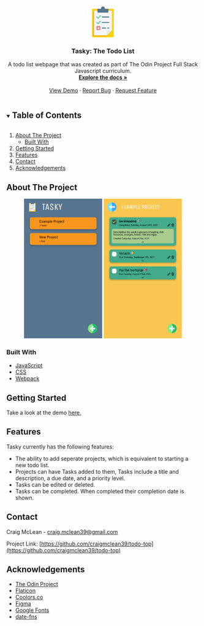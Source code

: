 <!--
*** Thanks for checking out the Best-README-Template. If you have a suggestion
*** that would make this better, please fork the repo and create a pull request
*** or simply open an issue with the tag "enhancement".
*** Thanks again! Now go create something AMAZING! :D
***
***
***
*** To avoid retyping too much info. Do a search and replace for the following:
*** craigmclean39, todo-top, twitter_handle, craig.mclean39@gmail.com, Tasky: The Todo List, A Todo list web app that is part of The Odin Project Full Stack Javascript curriculum.
-->

<!-- PROJECT SHIELDS -->
<!--
*** I'm using markdown "reference style" links for readability.
*** Reference links are enclosed in brackets [ ] instead of parentheses ( ).
*** See the bottom of this document for the declaration of the reference variables
*** for contributors-url, forks-url, etc. This is an optional, concise syntax you may use.
*** https://www.markdownguide.org/basic-syntax/#reference-style-links
-->
<!-- [![Contributors][contributors-shield]][contributors-url]
[![Forks][forks-shield]][forks-url]
[![Stargazers][stars-shield]][stars-url]
[![Issues][issues-shield]][issues-url]
[![MIT License][license-shield]][license-url]
[![LinkedIn][linkedin-shield]][linkedin-url] -->

<!-- PROJECT LOGO -->
<br />
<p align="center">
  <a href="https://github.com/craigmclean39/todo-top">
    <img src="src/media/logo.svg" alt="Logo" width="80" height="80">
  </a>

  <h3 align="center">Tasky: The Todo List</h3>

  <p align="center">
    A todo list webpage that was created as part of The Odin Project Full Stack Javascript curriculum.
    <br />
    <a href="https://github.com/craigmclean39/todo-top"><strong>Explore the docs »</strong></a>
    <br />
    <br />
    <a href="https://craigmclean39.github.io/todo-top/">View Demo</a>
    ·
    <a href="https://github.com/craigmclean39/todo-top/issues">Report Bug</a>
    ·
    <a href="https://github.com/craigmclean39/todo-top/issues">Request Feature</a>
  </p>
</p>

<!-- TABLE OF CONTENTS -->
<details open="open">
  <summary><h2 style="display: inline-block">Table of Contents</h2></summary>
  <ol>
    <li>
      <a href="#about-the-project">About The Project</a>
      <ul>
        <li><a href="#built-with">Built With</a></li>
      </ul>
    </li>
    <li>
      <a href="#getting-started">Getting Started</a>
    </li>
    <li><a href="#features">Features</a></li>
    <li><a href="#contact">Contact</a></li>
    <li><a href="#acknowledgements">Acknowledgements</a></li>
  </ol>
</details>

<!-- ABOUT THE PROJECT -->

## About The Project

<p align="center">
<img src="images/example1.png" alt="Logo" width="204" height="364">
<img src="images/example2.png" alt="Logo" width="204" height="364">
</p>

### Built With

- [JavaScript](https://developer.mozilla.org/en-US/docs/Web/JavaScript)
- [CSS](https://developer.mozilla.org/en-US/docs/Web/CSS)
- [Webpack](https://webpack.js.org/)

<!-- GETTING STARTED -->

## Getting Started

Take a look at the demo <a href="https://craigmclean39.github.io/todo-top/">here.</a>

<!-- USAGE EXAMPLES -->

## Features

Tasky currently has the following features:

- The ability to add seperate projects, which is equivalent to starting a new todo list.
- Projects can have Tasks added to them, Tasks include a title and description, a due date, and a priority level.
- Tasks can be edited or deleted.
- Tasks can be completed. When completed their completion date is shown.

<!-- CONTACT -->

## Contact

Craig McLean - craig.mclean39@gmail.com

Project Link: [https://github.com/craigmclean39/todo-top](https://github.com/craigmclean39/todo-top)

<!-- ACKNOWLEDGEMENTS -->

## Acknowledgements

- [The Odin Project](https://www.theodinproject.com/)
- [Flaticon](https://www.flaticon.com/)
- [Coolors.co](https://coolors.co/)
- [Figma](https://www.figma.com/)
- [Google Fonts](https://fonts.google.com/)
- [date-fns](https://date-fns.org/)
